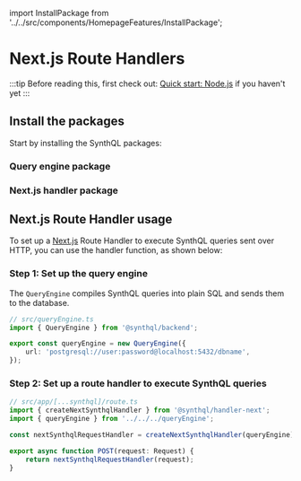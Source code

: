 import InstallPackage from '../../src/components/HomepageFeatures/InstallPackage';

# Next.js Route Handlers

:::tip
Before reading this, first check out:
[Quick start: Node.js](./quick-start) if you haven't yet
:::

## Install the packages

Start by installing the SynthQL packages:

### Query engine package

<InstallPackage packageName="@synthql/backend" />

### Next.js handler package

<InstallPackage packageName="@synthql/handler-next" />

## Next.js Route Handler usage

To set up a [Next.js](https://nextjs.org/docs/14/getting-started/installation) Route Handler to execute SynthQL queries sent over HTTP, you can use the handler function, as shown below:

### Step 1: Set up the query engine

The `QueryEngine` compiles SynthQL queries into plain SQL and sends them to the database.

```ts
// src/queryEngine.ts
import { QueryEngine } from '@synthql/backend';

export const queryEngine = new QueryEngine({
    url: 'postgresql://user:password@localhost:5432/dbname',
});
```

### Step 2: Set up a route handler to execute SynthQL queries

```ts
// src/app/[...synthql]/route.ts
import { createNextSynthqlHandler } from '@synthql/handler-next';
import { queryEngine } from '../../../queryEngine';

const nextSynthqlRequestHandler = createNextSynthqlHandler(queryEngine);

export async function POST(request: Request) {
    return nextSynthqlRequestHandler(request);
}
```
